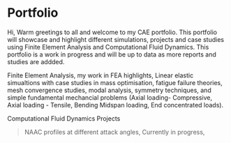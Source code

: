 # Portfolio
Hi, Warm greetings to all and welcome to my CAE portfolio. This portfolio will showcase and highlight different simulations, projects and case studies using Finite Element Analysis and Computational Fluid Dynamics. This portfolio is a work in progress and will be up to data as more reports and studies are addded. 

Finite Element Analysis, my work in FEA highlights, Linear elastic simualtions with case studies in mass optimisation, fatigue failure theories, mesh convergence studies, modal analysis, symmetry techniques, and simple fundamental mechancial problems (Axial loading- Compressive, Axial loading - Tensile, Bending Midspan loading, End concentrated loads).

Computational Fluid Dynamics
Projects
> NAAC profiles at different attack angles,  Currently in progress,
